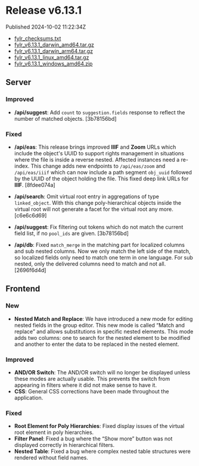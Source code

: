 
# Release v6.13.1

Published 2024-10-02 11:22:34Z

* [fylr_checksums.txt](https://s3.eu-central-1.wasabisys.com/fylr-releases/v6.13.1/fylr_checksums.txt)
* [fylr_v6.13.1_darwin_amd64.tar.gz](https://s3.eu-central-1.wasabisys.com/fylr-releases/v6.13.1/fylr_v6.13.1_darwin_amd64.tar.gz)
* [fylr_v6.13.1_darwin_arm64.tar.gz](https://s3.eu-central-1.wasabisys.com/fylr-releases/v6.13.1/fylr_v6.13.1_darwin_arm64.tar.gz)
* [fylr_v6.13.1_linux_amd64.tar.gz](https://s3.eu-central-1.wasabisys.com/fylr-releases/v6.13.1/fylr_v6.13.1_linux_amd64.tar.gz)
* [fylr_v6.13.1_windows_amd64.zip](https://s3.eu-central-1.wasabisys.com/fylr-releases/v6.13.1/fylr_v6.13.1_windows_amd64.zip)

## Server

### Improved

* **/api/suggest**: Add `count` to `suggestion.fields` response to reflect the number of matched objects. [3b78156bd]

### Fixed

* **/api/eas**: This release brings improved **IIIF** and **Zoom** URLs which include the object's UUID to support rights management in situations where the file is inside a reverse nested. Affected instances need a re-index. This change adds new endpoints to `/api/eas/zoom` and `/api/eas/iiif` which can now include a path segment `obj_uuid` followed by the UUID of the object holding the file. This fixed deep link URLs for **IIIF**. [8fdee074a]

* **/api/search**: Omit virtual root entry in aggregations of type `linked_object`. With this change poly-hierarchical objects inside the virtual root will not generate a facet for the virtual root any more. [c6e6c6d69]

* **/api/suggest**: Fix filtering out tokens which do not match the current field list, if no `pool_ids` are given. [3b78156bd]

* **/api/db**: Fixed `match_merge` in the matching part for localized columns and sub nested columns. Now we only match the left side of the match, so localized fields only need to match one term in one language. For sub nested, only the delivered columns need to match and not all. [2696f6d4d]

## Frontend

### New
* **Nested Match and Replace**: We have introduced a new mode for editing nested fields in the group editor. This new mode is called “Match and replace” and allows substitutions in specific nested elements. This mode adds two columns: one to search for the nested element to be modified and another to enter the data to be replaced in the nested element.

### Improved
* **AND/OR Switch**: The AND/OR switch will no longer be displayed unless these modes are actually usable. This prevents the switch from appearing in filters where it did not make sense to have it.
* **CSS**: General CSS corrections have been made throughout the application.

### Fixed
* **Root Element for Poly Hierarchies**: Fixed display issues of the virtual root element in poly hierarchies.
* **Filter Panel**: Fixed a bug where the “Show more” button was not displayed correctly in hierarchical filters.
* **Nested Table**: Fixed a bug where complex nested table structures were rendered without field names.
